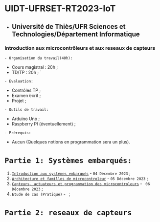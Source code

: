 # UIDT-UFRSET-RT2023-IoT
 * ##  Université de Thiès/UFR Sciences et Technologies/Département Informatique 
 
###  Introduction aux microcontrôleurs et aux reseaux de capteurs

``` - Organisation du travail(40h): ```
 * Cours magistral : 20h ;
 * TD/TP : 20h ; ́
 
``` - Evaluation: ```
 * Contrôles TP ;
 * Examen  ́ecrit ;
 * Projet ;
 
``` - Outils de travail: ```
 * Arduino Uno ;
 * Raspberry PI (éventuellement) ;
 
``` - Prérequis: ```
 * Aucun (Quelques notions en programmation sera un plus).

 # ``` Partie 1: Systèmes embarqués: ```
 1. [`Introduction aux systèmes embarqués`](https://github.com/pape-barro/UIDT-UFRSET-RT2023-SE/blob/main/Introduction_aux_systemes_embarques-23.pdf) - ``` 04 Décembre 2023 ``` ;
 2. [`Architecture et familles de microcontroleur`](https://github.com/pape-barro/UIDT-UFRSET-RT2023-SE/blob/main/Architecture_et_familles_de_microcontroleur.pdf) - ``` 05 Décembre 2023 ``` ;
 3. [`Capteurs, actuateurs et programmation des microcontroleurs`]( https://github.com/pape-barro/UIDT-UFRSET-RT2023-SE/blob/main/Capteurs__actuateurs_et_Programmation_des_microcontr%C3%B4leurs.pdf) - ``` 06 Décembre 2023``` ;
 4. `Etude de cas (Pratique)`  - ``` ```;

# ``` Partie 2: reseaux de capteurs ```


